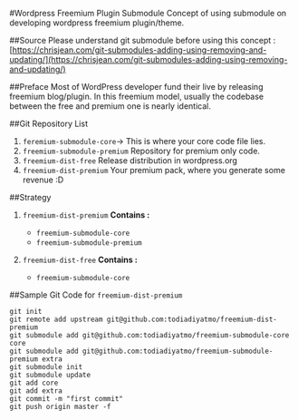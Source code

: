 #Wordpress Freemium Plugin Submodule
Concept of using submodule on developing wordpress freemium plugin/theme.

##Source 
Please understand git submodule before using this concept : [https://chrisjean.com/git-submodules-adding-using-removing-and-updating/](https://chrisjean.com/git-submodules-adding-using-removing-and-updating/)


##Preface
Most of WordPress developer fund their live by releasing freemium blog/plugin. In this freemium model, usually the codebase between the free and premium one is nearly identical.

##Git Repository List

1. `feremium-submodule-core`->
	This is where your core code file lies.
2. `freemium-submodule-premium`
	Repository for premium only code.
3. `freemium-dist-free`
	Release distribution in wordpress.org
4. `freemium-dist-premium`
	Your premium pack, where you generate some revenue :D

##Strategy

1. `freemium-dist-premium`
	**Contains :**  
	- `freemium-submodule-core`
	- `freemium-submodule-premium`
	
2. `freemium-dist-free`
	**Contains :**
	- `freemium-submodule-core`

##Sample Git Code for `freemium-dist-premium`

```git
git init
git remote add upstream git@github.com:todiadiyatmo/freemium-dist-premium
git submodule add git@github.com:todiadiyatmo/freemium-submodule-core core
git submodule add git@github.com:todiadiyatmo/freemium-submodule-premium extra
git submodule init
git submodule update
git add core
git add extra
git commit -m "first commit"
git push origin master -f
```
